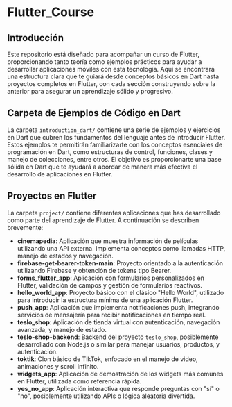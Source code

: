 # Flutter_Course

## Introducción

Este repositorio está diseñado para acompañar un curso de Flutter, proporcionando tanto teoría como ejemplos prácticos para ayudar a desarrollar aplicaciones móviles con esta tecnología. Aquí se encontrará una estructura clara que te guiará desde conceptos básicos en Dart hasta proyectos completos en Flutter, con cada sección construyendo sobre la anterior para asegurar un aprendizaje sólido y progresivo.

## Carpeta de Ejemplos de Código en Dart

La carpeta `introduction_dart/` contiene una serie de ejemplos y ejercicios en Dart que cubren los fundamentos del lenguaje antes de introducir Flutter. Estos ejemplos te permitirán familiarizarte con los conceptos esenciales de programación en Dart, como estructuras de control, funciones, clases y manejo de colecciones, entre otros. El objetivo es proporcionarte una base sólida en Dart que te ayudará a abordar de manera más efectiva el desarrollo de aplicaciones en Flutter.

## Proyectos en Flutter

La carpeta `project/` contiene diferentes aplicaciones que has desarrollado como parte del aprendizaje de Flutter. A continuación se describen brevemente:

- **cinemapedia**: Aplicación que muestra información de películas utilizando una API externa. Implementa conceptos como llamadas HTTP, manejo de estados y navegación.
- **firebase-get-bearer-token-main**: Proyecto orientado a la autenticación utilizando Firebase y obtención de tokens tipo Bearer.
- **forms_flutter_app**: Aplicación con formularios personalizados en Flutter, validación de campos y gestión de formularios reactivos.
- **hello_world_app**: Proyecto básico con el clásico "Hello World", utilizado para introducir la estructura mínima de una aplicación Flutter.
- **push_app**: Aplicación que implementa notificaciones push, integrando servicios de mensajería para recibir notificaciones en tiempo real.
- **teslo_shop**: Aplicación de tienda virtual con autenticación, navegación avanzada, y manejo de estado.
- **teslo-shop-backend**: Backend del proyecto `teslo_shop`, posiblemente desarrollado con Node.js o similar para manejar usuarios, productos, y autenticación.
- **toktik**: Clon básico de TikTok, enfocado en el manejo de video, animaciones y scroll infinito.
- **widgets_app**: Aplicación de demostración de los widgets más comunes en Flutter, utilizada como referencia rápida.
- **yes_no_app**: Aplicación interactiva que responde preguntas con "sí" o "no", posiblemente utilizando APIs o lógica aleatoria divertida.
